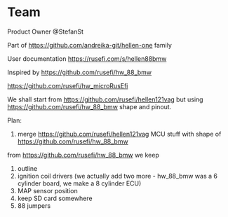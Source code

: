 # Team

Product Owner @StefanSt


Part of https://github.com/andreika-git/hellen-one family

User documentation https://rusefi.com/s/hellen88bmw

Inspired by https://github.com/rusefi/hw_88_bmw

https://github.com/rusefi/hw_microRusEfi

We shall start from https://github.com/rusefi/hellen121vag but using https://github.com/rusefi/hw_88_bmw shape and pinout.

Plan:

1) merge https://github.com/rusefi/hellen121vag MCU stuff with shape of https://github.com/rusefi/hw_88_bmw

from https://github.com/rusefi/hw_88_bmw we keep
   1) outline
   2) ignition coil drivers (we actually add two more - hw_88_bmw was a 6 cylinder board, we make a 8 cylinder ECU)
   3) MAP sensor position
   4) keep SD card somewhere
   5) 88 jumpers
  
